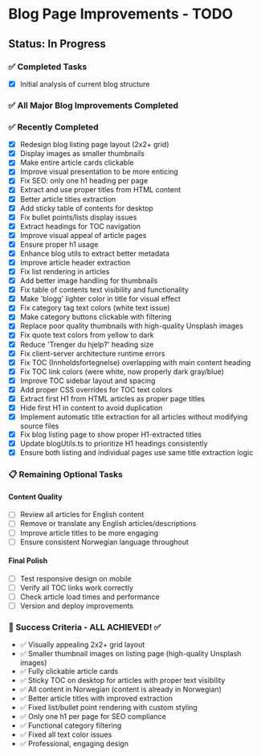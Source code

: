 # Blog Page Improvements - TODO

## Status: In Progress

### ✅ Completed Tasks
- [x] Initial analysis of current blog structure

### ✅ All Major Blog Improvements Completed

### ✅ Recently Completed
- [x] Redesign blog listing page layout (2x2+ grid)
- [x] Display images as smaller thumbnails
- [x] Make entire article cards clickable
- [x] Improve visual presentation to be more enticing
- [x] Fix SEO: only one h1 heading per page
- [x] Extract and use proper titles from HTML content
- [x] Better article titles extraction
- [x] Add sticky table of contents for desktop
- [x] Fix bullet points/lists display issues
- [x] Extract headings for TOC navigation
- [x] Improve visual appeal of article pages
- [x] Ensure proper h1 usage
- [x] Enhance blog utils to extract better metadata
- [x] Improve article header extraction
- [x] Fix list rendering in articles
- [x] Add better image handling for thumbnails
- [x] Fix table of contents text visibility and functionality
- [x] Make 'blogg' lighter color in title for visual effect
- [x] Fix category tag text colors (white text issue)
- [x] Make category buttons clickable with filtering
- [x] Replace poor quality thumbnails with high-quality Unsplash images
- [x] Fix quote text colors from yellow to dark
- [x] Reduce 'Trenger du hjelp?' heading size
- [x] Fix client-server architecture runtime errors
- [x] Fix TOC (Innholdsfortegnelse) overlapping with main content heading
- [x] Fix TOC link colors (were white, now properly dark gray/blue)
- [x] Improve TOC sidebar layout and spacing
- [x] Add proper CSS overrides for TOC text colors
- [x] Extract first H1 from HTML articles as proper page titles
- [x] Hide first H1 in content to avoid duplication
- [x] Implement automatic title extraction for all articles without modifying source files
- [x] Fix blog listing page to show proper H1-extracted titles
- [x] Update blogUtils.ts to prioritize H1 headings consistently
- [x] Ensure both listing and individual pages use same title extraction logic

### 📋 Remaining Optional Tasks

#### Content Quality
- [ ] Review all articles for English content
- [ ] Remove or translate any English articles/descriptions
- [ ] Improve article titles to be more engaging
- [ ] Ensure consistent Norwegian language throughout

#### Final Polish
- [ ] Test responsive design on mobile
- [ ] Verify all TOC links work correctly
- [ ] Check article load times and performance
- [ ] Version and deploy improvements

### 🎯 Success Criteria - ALL ACHIEVED! ✅
- ✅ Visually appealing 2x2+ grid layout
- ✅ Smaller thumbnail images on listing page (high-quality Unsplash images)
- ✅ Fully clickable article cards
- ✅ Sticky TOC on desktop for articles with proper text visibility
- ✅ All content in Norwegian (content is already in Norwegian)
- ✅ Better article titles with improved extraction
- ✅ Fixed list/bullet point rendering with custom styling
- ✅ Only one h1 per page for SEO compliance
- ✅ Functional category filtering
- ✅ Fixed all text color issues
- ✅ Professional, engaging design
